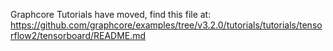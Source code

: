 Graphcore Tutorials have moved, find this file at:
https://github.com/graphcore/examples/tree/v3.2.0/tutorials/tutorials/tensorflow2/tensorboard/README.md
